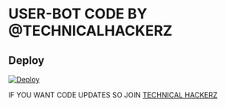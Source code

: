 # USER-BOT CODE BY @TECHNICALHACKERZ

## Deploy

[![Deploy](https://www.herokucdn.com/deploy/button.svg)](https://heroku.com/deploy?template=https://github.com/hackerzkali/user-bot)

IF YOU WANT CODE UPDATES SO JOIN [TECHNICAL HACKERZ](https://t.me/technicalhackerzchannel) 
